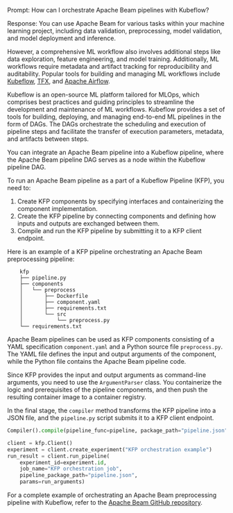 Prompt:
How can I orchestrate Apache Beam pipelines with Kubeflow?

Response:
You can use Apache Beam for various tasks within your machine learning project, including data validation, preprocessing, model validation, and model deployment and inference.

However, a comprehensive ML workflow also involves additional steps like data exploration, feature engineering, and model training. Additionally, ML workflows require metadata and artifact tracking for reproducibility and auditability. Popular tools for building and managing ML workflows include [Kubeflow](https://www.kubeflow.org/), [TFX](https://www.tensorflow.org/tfx), and [Apache Airflow](https://airflow.apache.org/).

Kubeflow is an open-source ML platform tailored for MLOps, which comprises best practices and guiding principles to streamline the development and maintenance of ML workflows. Kubeflow provides a set of tools for building, deploying, and managing end-to-end ML pipelines in the form of DAGs. The DAGs orchestrate the scheduling and execution of pipeline steps and facilitate the transfer of execution parameters, metadata, and artifacts between steps.

You can integrate an Apache Beam pipeline into a Kubeflow pipeline, where the Apache Beam pipeline DAG serves as a node within the Kubeflow pipeline DAG.

To run an Apache Beam pipeline as a part of a Kubeflow Pipeline (KFP), you need to:
1. Create KFP components by specifying interfaces and containerizing the component implementation.
2. Create the KFP pipeline by connecting components and defining how inputs and outputs are exchanged between them.
3. Compile and run the KFP pipeline by submitting it to a KFP client endpoint.

Here is an example of a KFP pipeline orchestrating an Apache Beam preprocessing pipeline:

```
    kfp
    ├── pipeline.py
    ├── components
    │   └── preprocess
    │       ├── Dockerfile
    │       ├── component.yaml
    │       ├── requirements.txt
    │       └── src
    │           └── preprocess.py
    └── requirements.txt
```

Apache Beam pipelines can be used as KFP components consisting of a YAML specification `component.yaml` and a Python source file `preprocess.py`. The YAML file defines the input and output arguments of the component, while the Python file contains the Apache Beam pipeline code.

Since KFP provides the input and output arguments as command-line arguments, you need to use the `ArgumentParser` class. You containerize the logic and prerequisites of the pipeline components, and then push the resulting container image to a container registry.

In the final stage, the `compiler` method transforms the KFP pipeline into a JSON file, and the `pipeline.py` script submits it to a KFP client endpoint.

```python
Compiler().compile(pipeline_func=pipeline, package_path="pipeline.json")

client = kfp.Client()
experiment = client.create_experiment("KFP orchestration example")
run_result = client.run_pipeline(
    experiment_id=experiment.id,
    job_name="KFP orchestration job",
    pipeline_package_path="pipeline.json",
    params=run_arguments)
```

For a complete example of orchestrating an Apache Beam preprocessing pipeline with Kubeflow, refer to the [Apache Beam GitHub repository](https://github.com/apache/beam/tree/master/sdks/python/apache_beam/examples/ml-orchestration/kfp).
